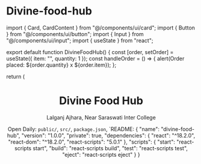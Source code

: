# Divine-food-hub
import { Card, CardContent } from "@/components/ui/card"; import { Button } from "@/components/ui/button"; import { Input } from "@/components/ui/input"; import { useState } from "react";

export default function DivineFoodHub() { const [order, setOrder] = useState({ item: "", quantity: 1 }); const handleOrder = () => { alert(Order placed: ${order.quantity} x ${order.item}); };

return ( <div className="min-h-screen bg-gradient-to-br from-blue-900 to-black text-white font-sans p-4"> <header className="text-center py-6"> <h1 className="text-4xl font-bold text-yellow-400">Divine Food Hub</h1> <p className="text-lg mt-2">Lalganj Ajhara, Near Saraswati Inter College</p> <p className="text-sm">Open Daily:
`public/`, `src/`, `package.json`, `README:
{
  "name": "divine-food-hub",
  "version": "1.0.0",
  "private": true,
  "dependencies": {
    "react": "^18.2.0",
    "react-dom": "^18.2.0",
    "react-scripts": "5.0.1"
  },
  "scripts": {
    "start": "react-scripts start",
    "build": "react-scripts build",
    "test": "react-scripts test",
    "eject": "react-scripts eject"
  }
}
